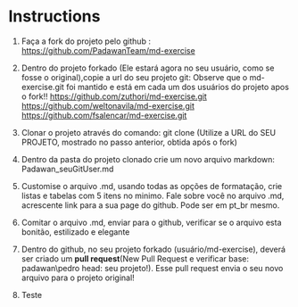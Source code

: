 # Instructions

1. Faça a fork do projeto pelo github : https://github.com/PadawanTeam/md-exercise

2. Dentro do projeto forkado (Ele estará agora no seu usuário, como se fosse o original),copie a url do seu projeto git:
Observe que o md-exercise.git foi mantido e está em cada um dos usuários do projeto apos o fork!!
	https://github.com/zuthori/md-exercise.git
	https://github.com/weltonavila/md-exercise.git
	https://github.com/fsalencar/md-exercise.git

3. Clonar o projeto através do comando: git clone <URL> (Utilize a URL do SEU PROJETO, mostrado no passo anterior, obtida após o fork)

4. Dentro da pasta do projeto clonado crie um novo arquivo markdown: Padawan_seuGitUser.md

5. Customise o arquivo .md, usando todas as opções de formatação, crie listas e tabelas com 5 itens no minimo. Fale sobre você no arquivo .md, acrescente link para a sua page do github. Pode ser em pt_br mesmo.

6. Comitar o arquivo .md, enviar para o github, verificar se o arquivo esta bonitão, estilizado e elegante

7. Dentro do github, no seu projeto forkado (usuário/md-exercise), deverá ser criado um **pull request**(New Pull Request e verificar base: padawan\pedro head: seu projeto!).
    Esse pull request envia o seu novo arquivo para o projeto original!
    
8. Teste
